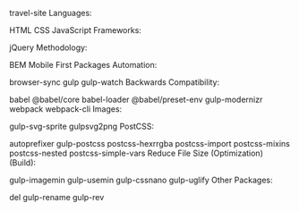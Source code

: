 travel-site
Languages:

HTML
CSS
JavaScript
Frameworks:

jQuery
Methodology:

BEM
Mobile First
Packages
Automation:

browser-sync
gulp
gulp-watch
Backwards Compatibility:

babel
@babel/core
babel-loader
@babel/preset-env
gulp-modernizr
webpack
webpack-cli
Images:

gulp-svg-sprite
gulpsvg2png
PostCSS:

autoprefixer
gulp-postcss
postcss-hexrrgba
postcss-import
postcss-mixins
postcss-nested
postcss-simple-vars
Reduce File Size (Optimization) (Build):

gulp-imagemin
gulp-usemin
gulp-cssnano
gulp-uglify
Other Packages:

del
gulp-rename
gulp-rev
